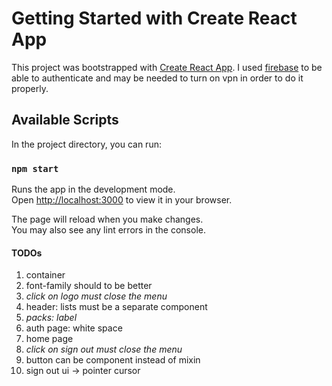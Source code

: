 # Getting Started with Create React App

This project was bootstrapped with [Create React App](https://github.com/facebook/create-react-app). I used [firebase](https://firebase.google.com) to be able to authenticate and may be needed to turn on vpn in order to do it properly.

## Available Scripts

In the project directory, you can run:

### `npm start`

Runs the app in the development mode.\
Open [http://localhost:3000](http://localhost:3000) to view it in your browser.

The page will reload when you make changes.\
You may also see any lint errors in the console.

#### TODOs

1. container
2. font-family should to be better
3. _click on logo must close the menu_
4. header: lists must be a separate component
5. _packs: label_
6. auth page: white space
7. home page
8. _click on sign out must close the menu_
9. button can be component instead of mixin
10. sign out ui -> pointer cursor
